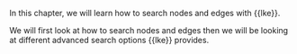In this chapter, we will learn how to search nodes and edges with 
{{lke}}.

We will first look at how to search nodes and edges then we will be 
looking at different advanced search options {{lke}} 
provides.

